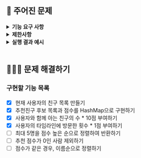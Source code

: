 ## 🚀 주어진 문제

<details>
    <summary> <b> 기능 요구 사항</b> </summary>
    <div markdown="1">

레벨 2의 팀 프로젝트 미션으로 SNS(Social Networking Service)를 만들고자 하는 팀이 있다. 팀에 속한 크루 중 평소 알고리즘에 관심이 많은 미스터코는 친구 추천 알고리즘을 구현하고자 아래와 같은 규칙을 세웠다.

- 사용자와 함께 아는 친구의 수 = 10점 
- 사용자의 타임 라인에 방문한 횟수 = 1점

사용자 아이디 user와 친구 관계 정보 friends, 사용자 타임 라인 방문 기록 visitors가 매개변수로 주어질 때, 미스터코의 친구 추천 규칙에 따라 점수가 가장 높은 순으로 정렬하여 최대 5명을 return 하도록 solution 메서드를 완성하라. 이때 추천 점수가 0점인 경우 추천하지 않으며, 추천 점수가 같은 경우는 이름순으로 정렬한다.

<br>
</div>
</details>

<details>
    <summary> <b> 제한사항 </b> </summary>
    <div markdown="1">

- user는 길이가 1 이상 30 이하인 문자열이다.
- friends는 길이가 1 이상 10,000 이하인 리스트/배열이다.
- friends의 각 원소는 길이가 2인 리스트/배열로 [아이디 A, 아이디 B] 순으로 들어있다.
  - A와 B는 친구라는 의미이다.
  - 아이디는 길이가 1 이상 30 이하인 문자열이다.
- visitors는 길이가 0 이상 10,000 이하인 리스트/배열이다.
- 사용자 아이디는 알파벳 소문자로만 이루어져 있다.
- 동일한 친구 관계가 중복해서 주어지지 않는다.
- 추천할 친구가 없는 경우는 주어지지 않는다.

    <br>
    </div>
</details>

<details>
    <summary> <b> 실행 결과 예시 </b> </summary>
    <div markdown="1">

| user | friends | visitors | result |
| --- | --- | --- | --- |
| "mrko" | [ ["donut", "andole"], ["donut", "jun"], ["donut", "mrko"], ["shakevan", "andole"], ["shakevan", "jun"], ["shakevan", "mrko"] ] | ["bedi", "bedi", "donut", "bedi", "shakevan"] | ["andole", "jun", "bedi"] |


<br>
</div>
</details>

<br>

## 👩🏻‍💻 문제 해결하기
### 구현할 기능 목록
- [x] 현재 사용자의 친구 목록 만들기
- [x] 추천친구 후보 목록과 점수를 HashMap으로 구현하기
- [x] 사용자와 함께 아는 친구의 수 * 10점 부여하기
- [x] 사용자의 타임라인에 방문한 횟수 * 1점 부여하기
- [ ] 최대 5명을 점수 높은 순으로 정렬하여 반환하기
- [ ] 추천 점수가 0인 사람 제외하기
- [ ] 점수가 같은 경우, 이름순으로 정렬하기